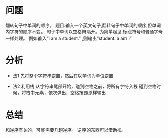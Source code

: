 # 问题
翻转句子中单词的顺序。
题目:输入一个英文句子,翻转句子中单词的顺序,但单词内字符的顺序不变。
句子中单词以空格符隔开。为简单起见,标点符号和普通字母一样处理。
例如输入“I am a student.”
,则输出“student. a am I”


# 分析

* 法1
先将整个字符串逆置，然后在以单词为单位逆置

* 法2
利用栈
从字符串尾部开始，碰到空格之前，将所有字符入栈
碰到空格时候，将栈中元素，依次弹出，空格按照原样输出



# 总结
和逆序有关的，可能需要几趟逆序。
逆序的东西可以借助栈。
